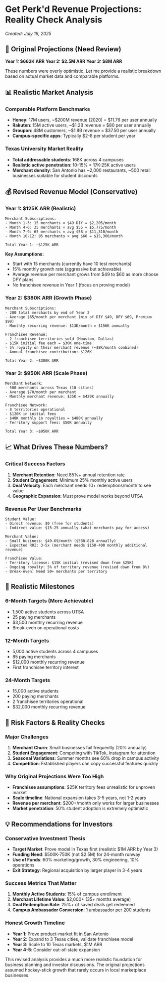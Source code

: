 # Get Perk'd Revenue Projections: Reality Check Analysis
*Created: July 19, 2025*

## 🚨 Original Projections (Need Review)

**Year 1: $662K ARR** 
**Year 2: $2.5M ARR**
**Year 3: $8M ARR**

These numbers were overly optimistic. Let me provide a realistic breakdown based on actual market data and comparable platforms.

## 📊 Realistic Market Analysis

### Comparable Platform Benchmarks
- **Honey**: 17M users, ~$200M revenue (2020) = $11.76 per user annually
- **Rakuten**: 15M active users, ~$1.2B revenue = $80 per user annually 
- **Groupon**: 48M customers, ~$1.8B revenue = $37.50 per user annually
- **Campus-specific apps**: Typically $2-8 per student per year

### Texas University Market Reality
- **Total addressable students**: 168K across 4 campuses
- **Realistic active penetration**: 10-15% = 17K-25K active users
- **Merchant density**: San Antonio has ~2,000 restaurants, ~500 retail businesses suitable for student discounts

## 💰 Revised Revenue Model (Conservative)

### Year 1: $125K ARR (Realistic)
```
Merchant Subscriptions:
- Month 1-3: 15 merchants × $49 DIY = $2,205/month
- Month 4-6: 35 merchants × avg $55 = $5,775/month  
- Month 7-9: 65 merchants × avg $58 = $11,310/month
- Month 10-12: 85 merchants × avg $60 = $15,300/month

Total Year 1: ~$125K ARR
```

**Key Assumptions:**
- Start with 15 merchants (currently have 10 test merchants)
- 15% monthly growth rate (aggressive but achievable)
- Average revenue per merchant grows from $49 to $60 as more choose DFY plans
- No franchisee revenue in Year 1 (focus on proving model)

### Year 2: $380K ARR (Growth Phase)
```
Merchant Subscriptions:
- 200 total merchants by end of Year 2
- Average $65/month per merchant (mix of DIY $49, DFY $69, Premium $99)
- Monthly recurring revenue: $13K/month = $156K annually

Franchisee Revenue:
- 2 franchisee territories sold (Houston, Dallas)
- $15K initial fee each = $30K one-time
- 5% royalty on their merchant revenue (~$8K/month combined)
- Annual franchisee contribution: $126K

Total Year 2: ~$380K ARR
```

### Year 3: $950K ARR (Scale Phase)
```
Merchant Network:
- 500 merchants across Texas (10 cities)
- Average $70/month per merchant
- Monthly merchant revenue: $35K = $420K annually

Franchisee Network:
- 8 territories operational
- $120K in initial fees
- $40K monthly in royalties = $480K annually
- Territory support fees: $50K annually

Total Year 3: ~$950K ARR
```

## 📈 What Drives These Numbers?

### Critical Success Factors
1. **Merchant Retention**: Need 85%+ annual retention rate
2. **Student Engagement**: Minimum 25% monthly active users
3. **Deal Velocity**: Each merchant needs 10+ redemptions/month to see value
4. **Geographic Expansion**: Must prove model works beyond UTSA

### Revenue Per User Benchmarks
```
Student Value:
- Direct revenue: $0 (free for students)
- Indirect value: $15-25 annually (what merchants pay for access)

Merchant Value:
- Small business: $49-69/month ($588-828 annually)
- Expected ROI: 3-5x (merchant needs $150-400 monthly additional revenue)

Franchisee Value:
- Territory license: $15K initial (revised down from $25K)
- Ongoing royalty: 5% of territory revenue (revised down from 8%)
- Break-even: Need 50+ merchants per territory
```

## 🎯 Realistic Milestones

### 6-Month Targets (More Achievable)
- 1,500 active students across UTSA
- 25 paying merchants
- $3,500 monthly recurring revenue
- Break-even on operational costs

### 12-Month Targets  
- 5,000 active students across 4 campuses
- 85 paying merchants
- $12,000 monthly recurring revenue
- First franchisee territory interest

### 24-Month Targets
- 15,000 active students
- 200 paying merchants  
- 2 franchisee territories operational
- $32,000 monthly recurring revenue

## 🚩 Risk Factors & Reality Checks

### Major Challenges
1. **Merchant Churn**: Small businesses fail frequently (20% annually)
2. **Student Engagement**: Competing with TikTok, Instagram for attention
3. **Seasonal Variations**: Summer months see 60% drop in campus activity
4. **Competition**: Established players can copy successful features quickly

### Why Original Projections Were Too High
- **Franchisee assumptions**: $25K territory fees unrealistic for unproven market
- **Scale timeline**: National expansion takes 3-5 years, not 1-2 years
- **Revenue per merchant**: $200+/month only works for larger businesses
- **Market penetration**: 50% student adoption is extremely optimistic

## 💡 Recommendations for Investors

### Conservative Investment Thesis
- **Target Market**: Prove model in Texas first (realistic $1M ARR by Year 3)
- **Funding Need**: $500K-750K (not $2.5M) for 24-month runway
- **Use of Funds**: 60% marketing/growth, 30% engineering, 10% operations
- **Exit Strategy**: Regional acquisition by larger player in 3-4 years

### Success Metrics That Matter
1. **Monthly Active Students**: 15% of campus enrollment
2. **Merchant Lifetime Value**: $2,000+ (35+ months average)
3. **Deal Redemption Rate**: 25%+ of saved deals get redeemed  
4. **Campus Ambassador Conversion**: 1 ambassador per 200 students

### Honest Growth Timeline
- **Year 1**: Prove product-market fit in San Antonio
- **Year 2**: Expand to 3 Texas cities, validate franchisee model
- **Year 3**: Scale to 10 Texas markets, $1M ARR
- **Year 4-5**: Consider out-of-state expansion

This revised analysis provides a much more realistic foundation for business planning and investor discussions. The original projections assumed hockey-stick growth that rarely occurs in local marketplace businesses.